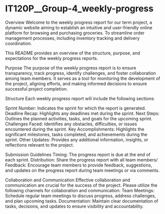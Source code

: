 # IT120P__Group-4_weekly-progress

Overview
Welcome to the weekly progress report for our term project, a dynamic website aiming to establish an intuitive and user-friendly online platform for browsing
and purchasing groceries. To streamline order management processes, including inventory tracking and delivery coordination. 

This README provides an overview of the structure, purpose, and expectations for the weekly progress reports.

Purpose
The purpose of the weekly progress report is to ensure transparency, track progress, identify challenges, and foster collaboration among team members. It serves as a tool for monitoring the development of the project, aligning efforts, and making informed decisions to ensure successful project completion.

Structure
Each weekly progress report will include the following sections:

Sprint Number: Indicates the sprint for which the report is generated.
Deadline Recap: Highlights any deadlines met during the sprint.
Next Steps: Outlines the planned activities, tasks, and goals for the upcoming sprint.
Challenges Faced: Identifies any obstacles, difficulties, or issues encountered during the sprint.
Key Accomplishments: Highlights the significant milestones, tasks completed, and achievements during the sprint.
Other Updates: Provides any additional information, insights, or reflections relevant to the project.

Submission Guidelines
Timing: The progress report is due at the end of each sprint.
Distribution: Share the progress report with all team members/
Feedback: Encourage team members to provide feedback, suggestions, and updates on the progress report during team meetings or via comments.

Collaboration and Communication
Effective collaboration and communication are crucial for the success of the project. Please utilize the following channels for collaboration and communication:
Team Meetings: Schedule regular team meetings to discuss progress, address challenges, and plan upcoming tasks.
Documentation: Maintain clear documentation of tasks, decisions, and updates to ensure visibility and accountability.
